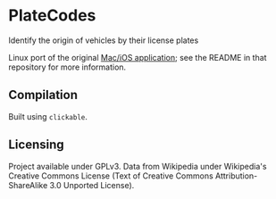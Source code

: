 # PlateCodes

Identify the origin of vehicles by their license plates

Linux port of the original [Mac/iOS application](https://github.com/Arc676/PlateCodes); see the README in that repository for more information.

## Compilation

Built using `clickable`.

## Licensing

Project available under GPLv3. Data from Wikipedia under Wikipedia's Creative Commons License (Text of Creative Commons Attribution-ShareAlike 3.0 Unported License).
